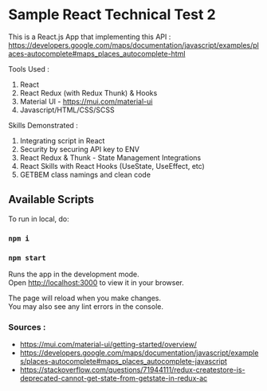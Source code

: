 # Sample React Technical Test 2

This is a React.js App that implementing this API : https://developers.google.com/maps/documentation/javascript/examples/places-autocomplete#maps_places_autocomplete-html

Tools Used :

1. React
2. React Redux (with Redux Thunk) & Hooks
3. Material UI - https://mui.com/material-ui
4. Javascript/HTML/CSS/SCSS

Skills Demonstrated :

1. Integrating script in React
2. Security by securing API key to ENV
3. React Redux & Thunk - State Management Integrations
4. React Skills with React Hooks (UseState, UseEffect, etc)
5. GETBEM class namings and clean code

## Available Scripts

To run in local, do:

### `npm i`

### `npm start`

Runs the app in the development mode.\
Open [http://localhost:3000](http://localhost:3000) to view it in your browser.

The page will reload when you make changes.\
You may also see any lint errors in the console.

### Sources :

- https://mui.com/material-ui/getting-started/overview/
- https://developers.google.com/maps/documentation/javascript/examples/places-autocomplete#maps_places_autocomplete-javascript
- https://stackoverflow.com/questions/71944111/redux-createstore-is-deprecated-cannot-get-state-from-getstate-in-redux-ac
